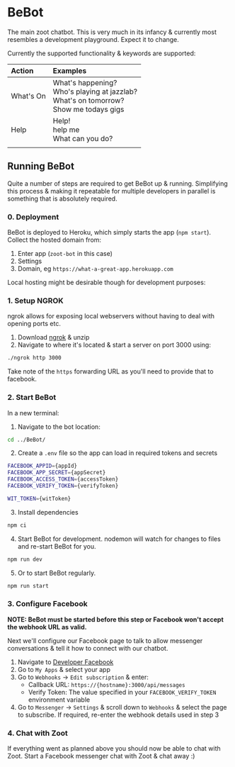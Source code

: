 # BeBot

The main zoot chatbot. This is very much in its infancy & currently most resembles a development playground. Expect it to change.

Currently the supported functionality & keywords are supported:

| Action        | Examples  |
| :------------- | :---------|
| What's On      | What's happening? <br> Who's playing at jazzlab? <br> What's on tomorrow? <br> Show me todays gigs |
| Help | Help! <br> help me <br> What can you do? |
| | | |

## Running BeBot

Quite a number of steps are required to get BeBot up & running. Simplifying this process & making it repeatable for multiple developers in parallel is something that is absolutely required.

### 0. Deployment
BeBot is deployed to Heroku, which simply starts the app (`npm start`). Collect the hosted domain from:
1. Enter app (`zoot-bot` in this case)
2. Settings
3. Domain, eg `https://what-a-great-app.herokuapp.com`

Local hosting might be desirable though for development purposes:

### 1. Setup NGROK

ngrok allows for exposing local webservers without having to deal with opening ports etc.

1. Download [ngrok](https://ngrok.com/) & unzip
2. Navigate to where it's located & start a server on port 3000 using:
```bash
./ngrok http 3000
```

Take note of the `https` forwarding URL as you'll need to provide that to facebook.


### 2. Start BeBot

In a new terminal:

1. Navigate to the bot location:
```bash
cd ../BeBot/
```

2. Create a `.env` file so the app can load in required tokens and secrets    
```bash
FACEBOOK_APPID={appId}
FACEBOOK_APP_SECRET={appSecret}
FACEBOOK_ACCESS_TOKEN={accessToken}
FACEBOOK_VERIFY_TOKEN={verifyToken}

WIT_TOKEN={witToken}
```

3. Install dependencies
```bash
npm ci
```

4. Start BeBot for development. nodemon will watch for changes to files and re-start BeBot for you.
```bash
npm run dev
```

5. Or to start BeBot regularly.
```bash
npm run start
```






### 3. Configure Facebook

**NOTE: BeBot must be started before this step or Facebook won't accept the webhook URL as valid.**

Next we'll configure our Facebook page to talk to allow messenger conversations & tell it how to connect with our chatbot.


1. Navigate to [Developer Facebook](https://developer.facebook.com)
2. Go to `My Apps` & select your app
3. Go to `Webhooks` -> `Edit subscription` & enter:    
    - Callback URL: `https://{hostname}:3000/api/messages`
    - Verify Token: The value specified in your `FACEBOOK_VERIFY_TOKEN` environment variable
4. Go to `Messenger` -> `Settings` & scroll down to `Webhooks` & select the page to subscribe. If required, re-enter the webhook details used in step 3


### 4. Chat with Zoot

If everything went as planned above you should now be able to chat with Zoot. Start a Facebook messenger chat with Zoot & chat away :)